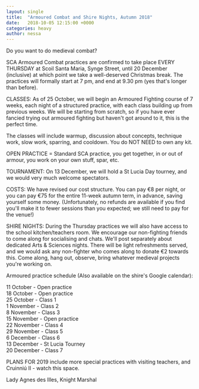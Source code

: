 ```yaml
---
layout: single
title:  "Armoured Combat and Shire Nights, Autumn 2018"
date:   2018-10-05 12:15:00 +0000
categories: heavy
author: nessa
---
```

Do you want to do medieval combat?

SCA Armoured Combat practices are confirmed to take place EVERY THURSDAY at Scoil Santa Maria, Synge Street, until 20 December (inclusive) at which point we take a well-deserved Christmas break. The practices will formally start at 7 pm, and end at 9.30 pm (yes that's longer than before).

CLASSES: As of 25 October, we will begin an Armoured Fighting course of 7 weeks, each night of a structured practice, with each class building up from previous weeks. We will be starting from scratch, so if you have ever fancied trying out armoured fighting but haven't got around to it, this is the perfect time.

The classes will include warmup, discussion about concepts, technique work, slow work, sparring, and cooldown. You do NOT NEED to own any kit.

OPEN PRACTICE = Standard SCA practice, you get together, in or out of armour, you work on your own stuff, spar, etc.

TOURNAMENT: On 13 December, we will hold a St Lucia Day tourney, and we would very much welcome spectators.

COSTS: We have revised our cost structure. You can pay €8 per night, or you can pay €75 for the entire 11-week autumn term, in advance, saving yourself some money. (Unfortunately, no refunds are available if you find you'll make it to fewer sessions than you expected; we still need to pay for the venue!)

SHIRE NIGHTS: During the Thursday practices we will also have access to the school kitchen/teachers room. We encourage our non-fighting friends to come along for socialising and chats. We'll post separately about dedicated Arts & Sciences nights. There will be light refreshments served, and we would ask any non-fighter who comes along to donate €2 towards this. Come along, hang out, observe, bring whatever medieval projects you're working on.

Armoured practice schedule (Also available on the shire's Google calendar):

11 October - Open practice  
18 October - Open practice  
25 October - Class 1  
1 November - Class 2  
8 November - Class 3  
15 November - Open practice  
22 November - Class 4  
29 November - Class 5  
6 December - Class 6  
13 December - St Lucia Tourney  
20 December - Class 7

PLANS FOR 2019 include more special practices with visiting teachers, and Cruinniú II - watch this space.

Lady Agnes des Illes, Knight Marshal